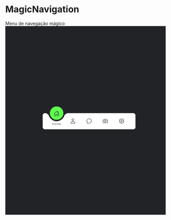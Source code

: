 # MagicNavigation
Menu de navegação mágico<br/>
<img src="https://github.com/renanmontanopaz/MagicNavigation/raw/master/img.png">
